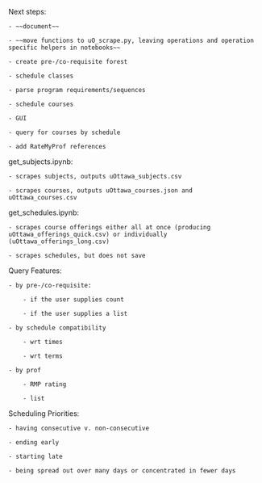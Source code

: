 Next steps:

	- ~~document~~

	- ~~move functions to uO_scrape.py, leaving operations and operation specific helpers in notebooks~~

	- create pre-/co-requisite forest

	- schedule classes

	- parse program requirements/sequences

	- schedule courses

	- GUI

	- query for courses by schedule

	- add RateMyProf references




get_subjects.ipynb:

	- scrapes subjects, outputs uOttawa_subjects.csv

	- scrapes courses, outputs uOttawa_courses.json and uOttawa_courses.csv



get_schedules.ipynb:

	- scrapes course offerings either all at once (producing uOttawa_offerings_quick.csv) or individually (uOttawa_offerings_long.csv)

	- scrapes schedules, but does not save



Query Features:

	- by pre-/co-requisite:

		- if the user supplies count

		- if the user supplies a list

	- by schedule compatibility

		- wrt times

		- wrt terms

	- by prof

		- RMP rating

		- list



Scheduling Priorities:

	- having consecutive v. non-consecutive

	- ending early

	- starting late

	- being spread out over many days or concentrated in fewer days 